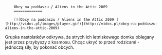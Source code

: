 
        Obcy na poddaszu / Aliens in the Attic 2009 
        =============
        
        [![Obcy na poddaszu / Aliens in the Attic 2009 ](http://vidos.pl/images/player.gif)](http://vidos.pl/obcy-na-poddaszu-aliens-in-the-attic-2009)
        
        
 Grupka nastolatków odkrywa, że strych ich letniskowego domku oblegany jest przez przybyszy z kosmosu. Chcąc ukryć to przed rodzicami - jednoczą siły, by pokonać obcych.
    
